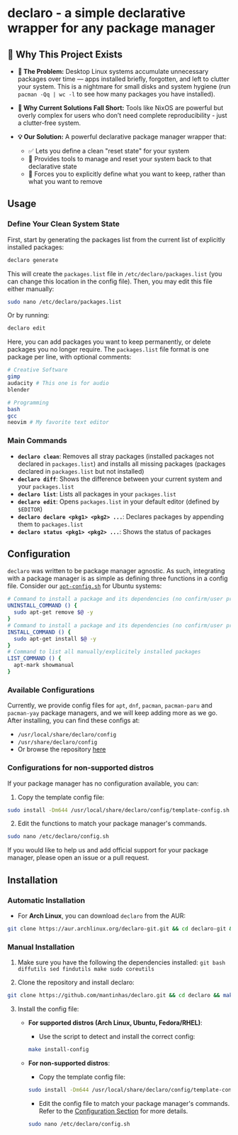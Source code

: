 # declaro - a simple declarative wrapper for any package manager

## 🚀 Why This Project Exists

- **🚧 The Problem:** Desktop Linux systems accumulate unnecessary packages over time — apps installed briefly, forgotten, and left to clutter your system. This is a nightmare for small disks and system hygiene (run `pacman -Qq | wc -l` to see how many packages you have installed).

- **🤔 Why Current Solutions Fall Short:** Tools like NixOS are powerful but overly complex for users who don’t need complete reproducibility - just a clutter-free system.

- **💡 Our Solution:** A powerful declarative package manager wrapper that:
    - ✅ Lets you define a clean "reset state" for your system
    - 🔄 Provides tools to manage and reset your system back to that declarative state
    - 📝 Forces you to explicitly define what you want to keep, rather than what you want to remove

## Usage

### Define Your Clean System State

First, start by generating the packages list from the current list of explicitly installed packages:

```bash
declaro generate
```

This will create the `packages.list` file in `/etc/declaro/packages.list` (you can change this location in the config file). Then, you may edit this file either manually:

```bash
sudo nano /etc/declaro/packages.list
```

Or by running:

```bash
declaro edit
```

Here, you can add packages you want to keep permanently, or delete packages you no longer require. The `packages.list` file format is one package per line, with optional comments:

```bash
# Creative Software
gimp
audacity # This one is for audio
blender

# Programming
bash
gcc
neovim # My favorite text editor
```

### Main Commands

- **`declaro clean`**: Removes all stray packages (installed packages not declared in `packages.list`) and installs all missing packages (packages declared in `packages.list` but not installed)
- **`declaro diff`**: Shows the difference between your current system and your `packages.list`
- **`declaro list`**: Lists all packages in your `packages.list`
- **`declaro edit`**: Opens `packages.list` in your default editor (defined by `$EDITOR`)
- **`declaro declare <pkg1> <pkg2> ...`**: Declares packages by appending them to `packages.list`
- **`declaro status <pkg1> <pkg2> ...`**: Shows the status of packages

## Configuration

`declaro` was written to be package manager agnostic. As such, integrating with a package manager is as simple as defining three functions in a config file. Consider our [`apt-config.sh`](config/apt-config.sh) for Ubuntu systems:

```bash
# Command to install a package and its dependencies (no confirm/user prompts)
UNINSTALL_COMMAND () {
  sudo apt-get remove $@ -y
}
# Command to install a package and its dependencies (no confirm/user prompts)
INSTALL_COMMAND () {
  sudo apt-get install $@ -y
}
# Command to list all manually/explicitely installed packages
LIST_COMMAND () {
  apt-mark showmanual
}
```

### Available Configurations

Currently, we provide config files for `apt`, `dnf`, `pacman`, `pacman-paru` and `pacman-yay` package managers, and we will keep adding more as we go. After installing, you can find these configs at:
- `/usr/local/share/declaro/config`
- `/usr/share/declaro/config`
- Or browse the repository [here](config)

### Configurations for non-supported distros

If your package manager has no configuration available, you can:

1. Copy the template config file:
```bash
sudo install -Dm644 /usr/local/share/declaro/config/template-config.sh /etc/declaro/config.sh
```
2. Edit the functions to match your package manager's commands.
```bash
sudo nano /etc/declaro/config.sh
```

If you would like to help us and add official support for your package manager, please open an issue or a pull request.

## Installation

### Automatic Installation

- For **Arch Linux**, you can download `declaro` from the AUR:
```bash
git clone https://aur.archlinux.org/declaro-git.git && cd declaro-git && makepkg -si
```

### Manual Installation

1. Make sure you have the following the dependencies installed:
```git bash diffutils sed findutils make sudo coreutils```

2. Clone the repository and install declaro:
```bash
git clone https://github.com/mantinhas/declaro.git && cd declaro && make install
```

3. Install the config file:

    - **For supported distros (Arch Linux, Ubuntu, Fedora/RHEL)**:

        - Use the script to detect and install the correct config:
        ```bash
        make install-config
        ```

    - **For non-supported distros**:

        - Copy the template config file:
        ```bash
        sudo install -Dm644 /usr/local/share/declaro/config/template-config.sh /etc/declaro/config.sh
        ```
        - Edit the config file to match your package manager's commands. Refer to the [Configuration Section](#configuration) for more details. 
        ```bash
        sudo nano /etc/declaro/config.sh
        ```

